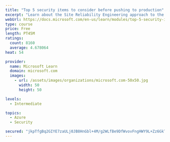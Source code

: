 ```yaml
---
title: "Top 5 security items to consider before pushing to production"
excerpt: "Learn about the Site Reliability Engineering approach to the challenge of assuring reliability and gain a better understanding of why it matters."
webUrl: https://docs.microsoft.com/en-us/learn/modules/top-5-security-items-to-consider/
type: course
price: Free
length: PT45M
ratings:
  count: 8160
  average: 4.678064
heat: 54

provider:
  name: Microsoft Learn
  domain: microsoft.com
  images:
    - url: /assets/images/organizations/microsoft.com-50x50.jpg
      width: 50
      height: 50

levels:
  - Intermediate

topics:
  - Azure
  - Security

secured: "jkpTfgBq2GIYE7zaULj0JB8HnGbl+4M/g2WLfBe9DfWvovFngHWY9L+Zz6GkTQoCoeNWBp01SSyxMUBZUEXUel1KcbN5wRlIrzEBVgLlvpZPPHFOzbUCiCk0HNEwn6ORgBszLlOh73lqSUKoH6szPt42pkdqoh9MALbxXp2twQctjKCGDMHtrAKNPEAgmFsrtpMwbmP+mAsipqRR4RmcHdcxvkfSsZIzXfE4PKfr7kHXltqMKdwWDhMb4uMiGNmt+Ih+Ve8eP2aUl0nqDQvZR5H5txVDIAozKmIeNrRguItT+i5Cb+jTQNJv7smpPYiyloMt8/d8I7TFQW6M2ZdJHxrhnmG5035o4/wy+wiJHz4nOrhNb3D1o8bjPUfjewQRS5ov47ui1FjJLCianNJRMy0pxNOR75ITqz5iujMCrY0=;t71jjCjSyj4blZ0dB9OJxQ=="
---
```


